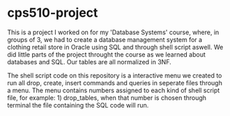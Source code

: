 # cps510-project

This is a project I worked on for my 'Database Systems' course, where, in groups of 3, we had to create a database management system for a clothing retail store in Oracle using SQL and through shell script aswell. We did little parts of the project throught the course as we learned about databases and SQL. Our tables are all normalized in 3NF. 

The shell script code on this repository is a interactive menu we created to run all drop, create, insert commands and queries in seperate files through a menu. The menu contains numbers assigned to each kind of shell script file, for example: 1) drop_tables, when that number is chosen through terminal the file containing the SQL code will run. 
